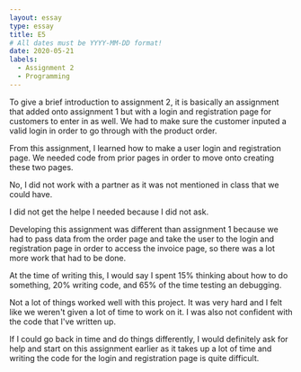 ```yaml
---
layout: essay
type: essay
title: E5
# All dates must be YYYY-MM-DD format!
date: 2020-05-21
labels:
  - Assignment 2
  - Programming
---
```


To give a brief introduction to assignment 2, it is basically an assignment that added onto assignment 1 but with a login and registration page for customers to enter in as well. We had to make sure the customer inputed a valid login in order to go through with the product order.

From this assignment, I learned how to make a user login and registration page. We needed code from prior pages in order to move onto creating these two pages.

No, I did not work with a partner as it was not mentioned in class that we could have.

I did not get the helpe I needed because I did not ask.

Developing this assignment was different than assignment 1 because we had to pass data from the order page and take the user to the login and registration page in order to access the invoice page, so there was a lot more work that had to be done.

At the time of writing this, I would say I spent 15% thinking about how to do something, 20% writing code, and 65% of the time testing an debugging.

Not a lot of things worked well with this project. It was very hard and I felt like we weren't given a lot of time to work on it. I was also not confident with the code that I've written up.

If I could go back in time and do things differently, I would definitely ask for help and start on this assignment earlier as it takes up a lot of time and writing the code for the login and registration page is quite difficult.
